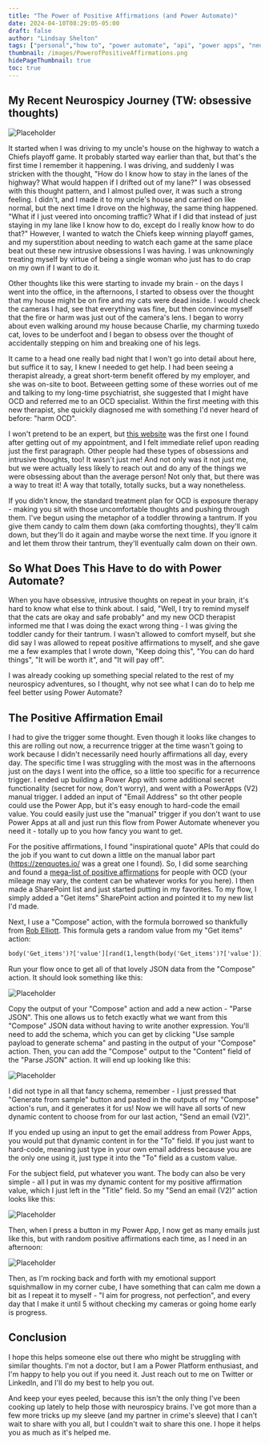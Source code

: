 ```yaml
---
title: "The Power of Positive Affirmations (and Power Automate)"
date: 2024-04-10T08:29:05-05:00
draft: false
author: "Lindsay Shelton"
tags: ["personal","how to", "power automate", "api", "power apps", "neurospicy"]
thumbnail: /images/PowerofPositiveAffirmations.png
hidePageThumbnail: true
toc: true
---
```

<!-- Google tag (gtag.js) -->
<script async src="https://www.googletagmanager.com/gtag/js?id=G-CN3PDT3T20"></script>
<script>
  window.dataLayer = window.dataLayer || [];
  function gtag(){dataLayer.push(arguments);}
  gtag('js', new Date());

  gtag('config', 'G-CN3PDT3T20');
</script>

## My Recent Neurospicy Journey (TW: obsessive thoughts)

![Placeholder](/images/PowerofPositiveAffirmations.png)

It started when I was driving to my uncle's house on the highway to watch a Chiefs playoff game.  It probably started way earlier than that, but that's the first time I remember it happening.  I was driving, and suddenly I was stricken with the thought, "How do I know how to stay in the lanes of the highway?  What would happen if I drifted out of my lane?"  I was obsessed with this thought pattern, and I almost pulled over, it was such a strong feeling.  I didn't, and I made it to my uncle's house and carried on like normal, but the next time I drove on the highway, the same thing happened.  "What if I just veered into oncoming traffic?  What if I did that instead of just staying in my lane like I know how to do, except do I really know how to do that?"  However, I wanted to watch the Chiefs keep winning playoff games, and my superstition about needing to watch each game at the same place beat out these new intrusive obsessions I was having.  I was unknowningly treating myself by virtue of being a single woman who just has to do crap on my own if I want to do it.

Other thoughts like this were starting to invade my brain - on the days I went into the office, in the afternoons, I started to obsess over the thought that my house might be on fire and my cats were dead inside.  I would check the cameras I had, see that everything was fine, but then convince myself that the fire or harm was just out of the camera's lens.  I began to worry about even walking around my house because Charlie, my charming tuxedo cat, loves to be underfoot and I began to obsess over the thought of accidentally stepping on him and breaking one of his legs.

It came to a head one really bad night that I won't go into detail about here, but suffice it to say, I knew I needed to get help.  I had been seeing a therapist already, a great short-term benefit offered by my employer, and she was on-site to boot.  Betweeen getting some of these worries out of me and talking to my long-time psychiatrist, she suggested that I might have OCD and referred me to an OCD specialist.  Within the first meeting with this new therapist, she quickily diagnosed me with something I'd never heard of before: "harm OCD".

I won't pretend to be an expert, but <a href="https://www.treatmyocd.com/blog/what-is-harm-ocd-guide-to-ocd-subtype">this website</a> was the first one I found after getting out of my appointment, and I felt immediate relief upon reading just the first paragraph.  Other people had these types of obsessions and intrusive thoughts, too!  It wasn't just me!  And not only was it not just me, but we were actually less likely to reach out and do any of the things we were obsessing about than the average person!  Not only that, but there was a way to treat it!  A way that totally, totally sucks, but a way nonetheless.

If you didn't know, the standard treatment plan for OCD is exposure therapy - making you sit with those uncomfortable thoughts and pushing through them.  I've begun using the metaphor of a toddler throwing a tantrum.  If you give them candy to calm them down (aka comforting thoughts), they'll calm down, but they'll do it again and maybe worse the next time.  If you ignore it and let them throw their tantrum, they'll eventually calm down on their own.

## So What Does This Have to do with Power Automate?

When you have obsessive, intrusive thoughts on repeat in your brain, it's hard to know what else to think about.  I said, "Well, I try to remind myself that the cats are okay and safe probably" and my new OCD therapist informed me that I was doing the exact wrong thing - I was giving the toddler candy for their tantrum.  I wasn't allowed to comfort myself, but she did say I was allowed to repeat positive affirmations to myself, and she gave me a few examples that I wrote down, "Keep doing this", "You can do hard things", "It will be worth it", and "It will pay off".

I was already cooking up something special related to the rest of my neurospicy adventures, so I thought, why not see what I can do to help me feel better using Power Automate?

## The Positive Affirmation Email

I had to give the trigger some thought.  Even though it looks like changes to this are rolling out now, a recurrence trigger at the time wasn't going to work because I didn't necessarily need hourly affirmations all day, every day.  The specific time I was struggling with the most was in the afternoons just on the days I went into the office, so a little too specific for a recurrence trigger.  I ended up building a Power App with some additional secret functionality (secret for now, don't worry), and went with a PowerApps (V2) manual trigger.  I added an input of "Email Address" so tht other people could use the Power App, but it's easy enough to hard-code the email value.  You could easily just use the "manual" trigger if you don't want to use Power Apps at all and just run this flow from Power Automate whenever you need it - totally up to you how fancy you want to get.

For the positive affirmations, I found "inspirational quote" APIs that could do the job if you want to cut down a little on the manual labor part (https://zenquotes.io/ was a great one I found).  So, I did some searching and found a <a href="https://www.happierhuman.com/affirmations-intrusive-thoughts/">mega-list of positive affirmations</a> for people with OCD (your mileage may vary, the content can be whatever works for you here).  I then made a SharePoint list and just started putting in my favorites.  To my flow, I simply added a "Get items" SharePoint action and pointed it to my new list I'd made.

Next, I  use a "Compose" action, with the formula borrowed so thankfully from <a href="https://powerusers.microsoft.com/t5/Power-Automate-Cookbook/Get-a-random-item-from-a-SharePoint-list/td-p/462817">Rob Elliott</a>.  This formula gets a random value from my "Get items" action:

```html
body('Get_items')?['value'][rand(1,length(body('Get_items')?['value']))]
````

Run your flow once to get all of that lovely JSON data from the "Compose" action.  It should look something like this:

![Placeholder](/images/the_power_of_positive_affirmations_and_power_automate1.png)

Copy the output of your "Compose" action and add a new action - "Parse JSON".  This one allows us to fetch exactly what we want from this "Compose" JSON data without having to write another expression.  You'll need to add the schema, which you can get by clicking "Use sample payload to generate schema" and pasting in the output of your "Compose" action.  Then, you can add the "Compose" output to the "Content" field of the "Parse JSON" action.  It will end up looking like this:

![Placeholder](/images/the_power_of_positive_affirmations_and_power_automate2.png)

I did not type in all that fancy schema, remember - I just pressed that "Generate from sample" button and pasted in the outputs of my "Compose" action's run, and it generates it for us!  Now we will have all sorts of new dynamic content to choose from for our last action, "Send an email (V2)".

If you ended up using an input to get the email address from Power Apps, you would put that dynamic content in for the "To" field.  If you just want to hard-code, meaning just type in your own email address because you are the only one using it, just type it into the "To" field as a custom value.

For the subject field, put whatever you want.  The body can also be very simple - all I put in was my dynamic content for my positive affirmation value, which I just left in the "Title" field.  So my "Send an email (V2)" action looks like this:

![Placeholder](/images/the_power_of_positive_affirmations_and_power_automate3.png)

Then, when I press a button in my Power App, I now get as many emails just like this, but with random positive affirmations each time, as I need in an afternoon:

![Placeholder](/images/the_power_of_positive_affirmations_and_power_automate4.png)

Then, as I'm rocking back and forth with my emotional support squishmallow in my corner cube, I have something that can calm me down a bit as I repeat it to myself - "I aim for progress, not perfection", and every day that I make it until 5 without checking my cameras or going home early is progress.

## Conclusion

I hope this helps someone else out there who might be struggling with similar thoughts.  I'm not a doctor, but I am a Power Platform enthusiast, and I'm happy to help you out if you need it.  Just reach out to me on Twitter or LinkedIn, and I'll do my best to help you out.

And keep your eyes peeled, because this isn't the only thing I've been cooking up lately to help those with neurospicy brains.  I've got more than a few more tricks up my sleeve (and my partner in crime's sleeve) that I can't wait to share with you all, but I couldn't wait to share this one.  I hope it helps you as much as it's helped me.

<!-- Google tag (gtag.js) -->
<script async src="https://www.googletagmanager.com/gtag/js?id=G-CN3PDT3T20"></script>
<script>
  window.dataLayer = window.dataLayer || [];
  function gtag(){dataLayer.push(arguments);}
  gtag('js', new Date());

  gtag('config', 'G-CN3PDT3T20');
</script>